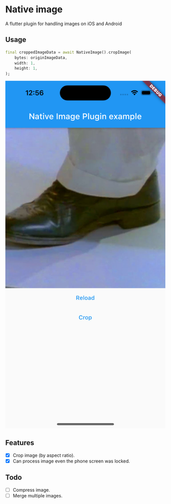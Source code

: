 # Native image

A flutter plugin for handling images on iOS and Android

## Usage

```dart
final croppedImageData = await NativeImage().cropImage(
    bytes: originImageData,
    width: 1,
    height: 1,
);
```

<img src="https://github.com/teddichiiwa/native_image/blob/main/native_image/example/assets/demo_image.png" width="500" />

## Features

- [x] Crop image (by aspect ratio).
- [x] Can process image even the phone screen was locked.

## Todo

- [ ] Compress image.
- [ ] Merge multiple images.
